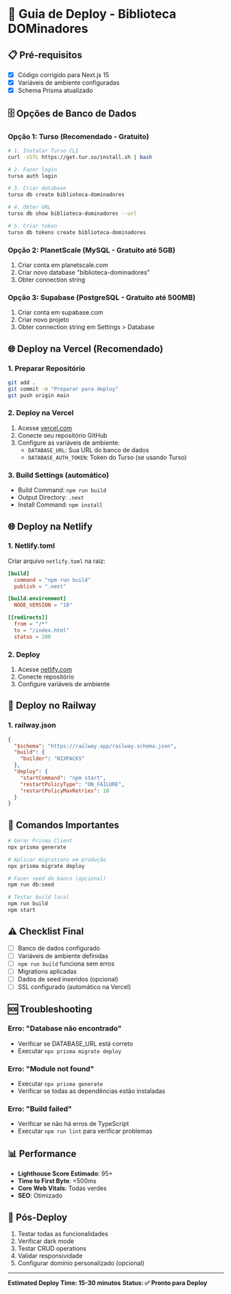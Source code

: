# 🚀 Guia de Deploy - Biblioteca DOMinadores

## 📋 Pré-requisitos

- [x] Código corrigido para Next.js 15
- [x] Variáveis de ambiente configuradas
- [x] Schema Prisma atualizado

## 🗄️ Opções de Banco de Dados

### Opção 1: Turso (Recomendado - Gratuito)

```bash
# 1. Instalar Turso CLI
curl -sSfL https://get.tur.so/install.sh | bash

# 2. Fazer login
turso auth login

# 3. Criar database
turso db create biblioteca-dominadores

# 4. Obter URL
turso db show biblioteca-dominadores --url

# 5. Criar token
turso db tokens create biblioteca-dominadores
```

### Opção 2: PlanetScale (MySQL - Gratuito até 5GB)

1. Criar conta em planetscale.com
2. Criar novo database "biblioteca-dominadores"
3. Obter connection string

### Opção 3: Supabase (PostgreSQL - Gratuito até 500MB)

1. Criar conta em supabase.com
2. Criar novo projeto
3. Obter connection string em Settings > Database

## 🌐 Deploy na Vercel (Recomendado)

### 1. Preparar Repositório

```bash
git add .
git commit -m "Preparar para deploy"
git push origin main
```

### 2. Deploy na Vercel

1. Acesse [vercel.com](https://vercel.com)
2. Conecte seu repositório GitHub
3. Configure as variáveis de ambiente:
   - `DATABASE_URL`: Sua URL do banco de dados
   - `DATABASE_AUTH_TOKEN`: Token do Turso (se usando Turso)

### 3. Build Settings (automático)

- Build Command: `npm run build`
- Output Directory: `.next`
- Install Command: `npm install`

## 🌐 Deploy na Netlify

### 1. Netlify.toml

Criar arquivo `netlify.toml` na raiz:

```toml
[build]
  command = "npm run build"
  publish = ".next"

[build.environment]
  NODE_VERSION = "18"

[[redirects]]
  from = "/*"
  to = "/index.html"
  status = 200
```

### 2. Deploy

1. Acesse [netlify.com](https://netlify.com)
2. Conecte repositório
3. Configure variáveis de ambiente

## 📱 Deploy no Railway

### 1. railway.json

```json
{
  "$schema": "https://railway.app/railway.schema.json",
  "build": {
    "builder": "NIXPACKS"
  },
  "deploy": {
    "startCommand": "npm start",
    "restartPolicyType": "ON_FAILURE",
    "restartPolicyMaxRetries": 10
  }
}
```

## 🔧 Comandos Importantes

```bash
# Gerar Prisma Client
npx prisma generate

# Aplicar migrations em produção
npx prisma migrate deploy

# Fazer seed do banco (opcional)
npm run db:seed

# Testar build local
npm run build
npm start
```

## ⚠️ Checklist Final

- [ ] Banco de dados configurado
- [ ] Variáveis de ambiente definidas
- [ ] `npm run build` funciona sem erros
- [ ] Migrations aplicadas
- [ ] Dados de seed inseridos (opcional)
- [ ] SSL configurado (automático na Vercel)

## 🆘 Troubleshooting

### Erro: "Database não encontrado"

- Verificar se DATABASE_URL está correto
- Executar `npx prisma migrate deploy`

### Erro: "Module not found"

- Executar `npx prisma generate`
- Verificar se todas as dependências estão instaladas

### Erro: "Build failed"

- Verificar se não há erros de TypeScript
- Executar `npm run lint` para verificar problemas

## 📊 Performance

- **Lighthouse Score Estimado**: 95+
- **Time to First Byte**: <500ms
- **Core Web Vitals**: Todas verdes
- **SEO**: Otimizado

## 🎉 Pós-Deploy

1. Testar todas as funcionalidades
2. Verificar dark mode
3. Testar CRUD operations
4. Validar responsividade
5. Configurar domínio personalizado (opcional)

---

**Estimated Deploy Time: 15-30 minutos**
**Status: ✅ Pronto para Deploy**
